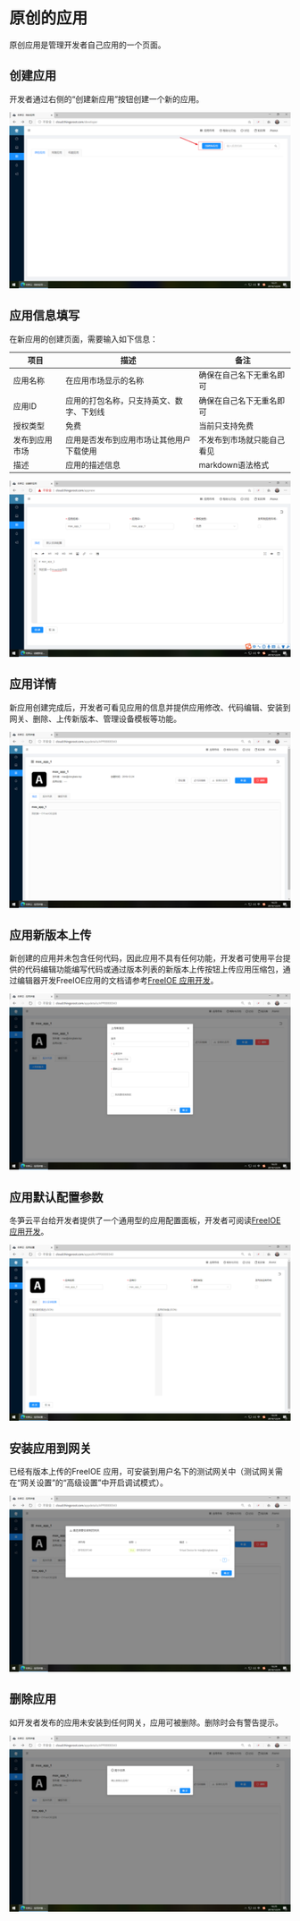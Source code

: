 # 原创的应用

原创应用是管理开发者自己应用的一个页面。

## 创建应用

开发者通过右侧的“创建新应用”按钮创建一个新的应用。

![](imgs/2019-12-24-16-21-18.png)

## 应用信息填写

在新应用的创建页面，需要输入如下信息：


| 项目   | 描述                 |     备注   |
| ------ | -------------------- |--------------- |
| 应用名称 | 在应用市场显示的名称         | 确保在自己名下无重名即可  |
| 应用ID   | 应用的打包名称，只支持英文、数字、下划线       |  确保在自己名下无重名即可   |
| 授权类型   | 免费 | 当前只支持免费   |
| 发布到应用市场   | 应用是否发布到应用市场让其他用户下载使用 |  不发布到市场就只能自己看见  |
| 描述   | 应用的描述信息     |  markdown语法格式 |

![](imgs/2019-12-24-16-22-32.png)

## 应用详情

新应用创建完成后，开发者可看见应用的信息并提供应用修改、代码编辑、安装到网关、删除、上传新版本、管理设备模板等功能。

![](imgs/2019-12-24-16-23-27.png)

## 应用新版本上传

新创建的应用并未包含任何代码，因此应用不具有任何功能，开发者可使用平台提供的代码编辑功能编写代码或通过版本列表的新版本上传按钮上传应用压缩包，通过编辑器开发FreeIOE应用的文档请参考[FreeIOE 应用开发](https://freeioe.gitbook.io/doc/)。

![](imgs/2019-12-24-16-23-50.png)

## 应用默认配置参数

冬笋云平台给开发者提供了一个通用型的应用配置面板，开发者可阅读[FreeIOE 应用开发](https://freeioe.gitbook.io/doc/)。

![](imgs/2019-12-24-16-24-15.png)

## 安装应用到网关

已经有版本上传的FreeIOE 应用，可安装到用户名下的测试网关中（测试网关需在“网关设置”的“高级设置”中开启调试模式）。

![](imgs/2019-12-24-16-24-44.png)

## 删除应用

如开发者发布的应用未安装到任何网关，应用可被删除。删除时会有警告提示。

![](imgs/2019-12-24-16-25-07.png)

